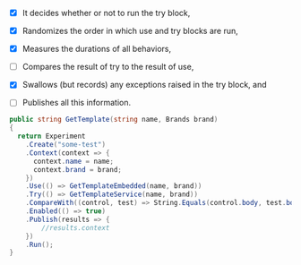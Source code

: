 
* [x] It decides whether or not to run the try block,
* [x] Randomizes the order in which use and try blocks are run,
* [x] Measures the durations of all behaviors,
* [ ] Compares the result of try to the result of use,
* [x] Swallows (but records) any exceptions raised in the try block, and
* [ ] Publishes all this information.


```csharp
public string GetTemplate(string name, Brands brand)
{
  return Experiment
    .Create("some-test")
    .Context(context => {
      context.name = name;
      context.brand = brand;
    })
    .Use(() => GetTemplateEmbedded(name, brand))
    .Try(() => GetTemplateService(name, brand))
    .CompareWith((control, test) => String.Equals(control.body, test.body, StringComparison.OrdinalIgnoreCase))
    .Enabled(() => true)
    .Publish(results => {
        //results.context
    })
    .Run();
}
```
